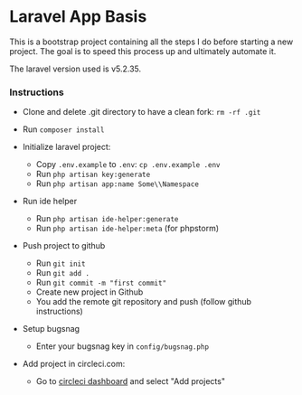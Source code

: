 # Laravel App Basis

This is a bootstrap project containing all the steps I do before starting a new project. 
The goal is to speed this process up and ultimately automate it.

The laravel version used is v5.2.35.

### Instructions

- Clone and delete .git directory to have a clean fork: `rm -rf .git`
- Run `composer install`

- Initialize laravel project:
  - Copy `.env.example` to `.env`: `cp .env.example .env`
  - Run `php artisan key:generate`
  - Run `php artisan app:name Some\\Namespace`
- Run ide helper
  - Run `php artisan ide-helper:generate`
  - Run `php artisan ide-helper:meta` (for phpstorm)
- Push project to github
  - Run `git init`
  - Run `git add .`
  - Run `git commit -m "first commit"`
  - Create new project in Github
  - You add the remote git repository and push (follow github instructions)
- Setup bugsnag
  - Enter your bugsnag key in `config/bugsnag.php`
- Add project in circleci.com:
  - Go to [circleci dashboard](https://circleci.com/dashboard) and select "Add projects"
